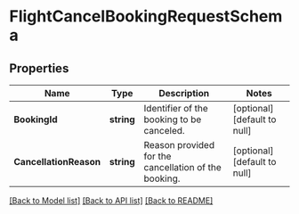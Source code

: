 # FlightCancelBookingRequestSchema

## Properties
Name | Type | Description | Notes
------------ | ------------- | ------------- | -------------
**BookingId** | **string** | Identifier of the booking to be canceled. | [optional] [default to null]
**CancellationReason** | **string** | Reason provided for the cancellation of the booking. | [optional] [default to null]

[[Back to Model list]](../README.md#documentation-for-models) [[Back to API list]](../README.md#documentation-for-api-endpoints) [[Back to README]](../README.md)


